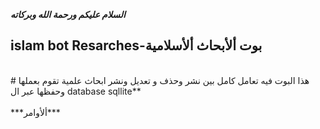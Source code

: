 ***السلام عليكم ورحمة الله وبركاته***<br />
## islam bot Resarches-بوت ألأبحاث ألأسلامية 
<br />
#  هذا البوت فيه تعامل كامل بين نشر وحذف و تعديل ونشر ابحاث علمية تقوم بعملها وحفظها عبر ال database sqllite**<br />
<br />
***ألأوامر***


